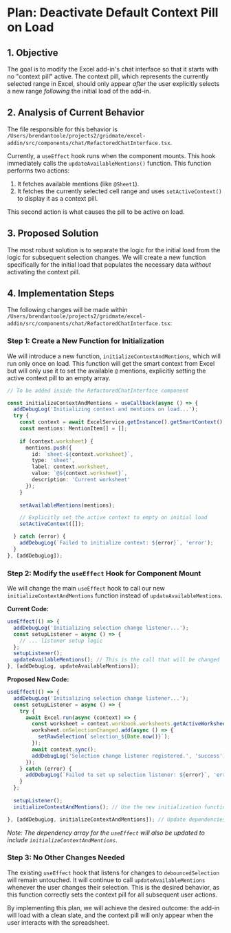 # Plan: Deactivate Default Context Pill on Load

## 1. Objective

The goal is to modify the Excel add-in's chat interface so that it starts with no "context pill" active. The context pill, which represents the currently selected range in Excel, should only appear *after* the user explicitly selects a new range *following* the initial load of the add-in.

## 2. Analysis of Current Behavior

The file responsible for this behavior is `/Users/brendantoole/projects2/gridmate/excel-addin/src/components/chat/RefactoredChatInterface.tsx`.

Currently, a `useEffect` hook runs when the component mounts. This hook immediately calls the `updateAvailableMentions()` function. This function performs two actions:
1.  It fetches available mentions (like `@Sheet1`).
2.  It fetches the currently selected cell range and uses `setActiveContext()` to display it as a context pill.

This second action is what causes the pill to be active on load.

## 3. Proposed Solution

The most robust solution is to separate the logic for the initial load from the logic for subsequent selection changes. We will create a new function specifically for the initial load that populates the necessary data *without* activating the context pill.

## 4. Implementation Steps

The following changes will be made within `/Users/brendantoole/projects2/gridmate/excel-addin/src/components/chat/RefactoredChatInterface.tsx`:

### Step 1: Create a New Function for Initialization

We will introduce a new function, `initializeContextAndMentions`, which will run only once on load. This function will get the smart context from Excel but will only use it to set the available `@` mentions, explicitly setting the active context pill to an empty array.

```typescript
// To be added inside the RefactoredChatInterface component

const initializeContextAndMentions = useCallback(async () => {
  addDebugLog('Initializing context and mentions on load...');
  try {
    const context = await ExcelService.getInstance().getSmartContext();
    const mentions: MentionItem[] = [];
    
    if (context.worksheet) {
      mentions.push({ 
        id: `sheet-${context.worksheet}`, 
        type: 'sheet', 
        label: context.worksheet, 
        value: `@${context.worksheet}`, 
        description: 'Current worksheet' 
      });
    }
    
    setAvailableMentions(mentions);

    // Explicitly set the active context to empty on initial load
    setActiveContext([]); 

  } catch (error) {
    addDebugLog(`Failed to initialize context: ${error}`, 'error');
  }
}, [addDebugLog]);
```

### Step 2: Modify the `useEffect` Hook for Component Mount

We will change the main `useEffect` hook to call our new `initializeContextAndMentions` function instead of `updateAvailableMentions`.

**Current Code:**
```typescript
useEffect(() => {
  addDebugLog('Initializing selection change listener...');
  const setupListener = async () => {
    // ... listener setup logic
  };
  setupListener();
  updateAvailableMentions(); // This is the call that will be changed
}, [addDebugLog, updateAvailableMentions]);
```

**Proposed New Code:**
```typescript
useEffect(() => {
  addDebugLog('Initializing selection change listener...');
  const setupListener = async () => {
    try {
      await Excel.run(async (context) => {
        const worksheet = context.workbook.worksheets.getActiveWorksheet();
        worksheet.onSelectionChanged.add(async () => {
          setRawSelection(`selection_${Date.now()}`);
        });
        await context.sync();
        addDebugLog('Selection change listener registered.', 'success');
      });
    } catch (error) {
      addDebugLog(`Failed to set up selection listener: ${error}`, 'error');
    }
  };
  
  setupListener();
  initializeContextAndMentions(); // Use the new initialization function

}, [addDebugLog, initializeContextAndMentions]); // Update dependencies
```
*Note: The dependency array for the `useEffect` will also be updated to include `initializeContextAndMentions`.*

### Step 3: No Other Changes Needed

The existing `useEffect` hook that listens for changes to `debouncedSelection` will remain untouched. It will continue to call `updateAvailableMentions` whenever the user changes their selection. This is the desired behavior, as this function correctly sets the context pill for all subsequent user actions.

By implementing this plan, we will achieve the desired outcome: the add-in will load with a clean slate, and the context pill will only appear when the user interacts with the spreadsheet.

